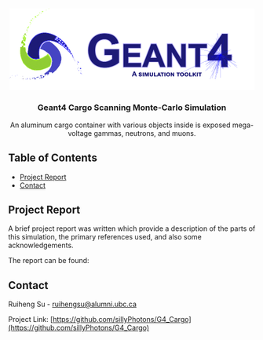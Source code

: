 
<!--
*** Thanks for checking out this README Template. If you have a suggestion that would
*** make this better, please fork the repo and create a pull request or simply open
*** an issue with the tag "enhancement".
*** Thanks again! Now go create something AMAZING! :D
***
***
***
*** To avoid retyping too much info. Do a search and replace for the following:
*** github_username, repo, twitter_handle, email
-->


<!-- PROJECT LOGO -->
<br />
<p align="center">
  <a href="https://github.com/sillyPhotons/G4_Cargo">
    <img src="images/logo.png" alt="Logo" width = 500>
  </a>

  <h3 align="center">Geant4 Cargo Scanning Monte-Carlo Simulation</h3>

  <p align="center">
An aluminum cargo container with various objects inside is exposed mega-voltage gammas, neutrons, and muons.
    <br />
     </p>
</p>



<!-- TABLE OF CONTENTS -->
## Table of Contents

* [Project Report](#about-the-project)
* [Contact](#contact)


<!-- ABOUT THE PROJECT -->
## Project Report
A brief project report was written which provide a description of the parts of this simulation, the primary references used, and also some acknowledgements.

The report can be found:

<!-- CONTACT -->
## Contact

Ruiheng Su - ruihengsu@alumni.ubc.ca

Project Link: [https://github.com/sillyPhotons/G4_Cargo](https://github.com/sillyPhotons/G4_Cargo)
